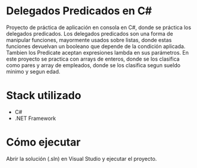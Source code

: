 # Delegados Predicados en C#
Proyecto de práctica de aplicación en consola en C#, donde se práctica los delegados predicados.
Los delegados predicados son una forma de manipular funciones, mayormente usados sobre listas, donde estas funciones devuelvan un booleano 
que depende de la condición aplicada. Tambien los Predicate aceptan expresiones lambda en sus parámetros.
En este proyecto se practica con arrays de enteros, donde se los clasifica como pares y array de empleados, donde se los clasifica segun
sueldo minimo y segun edad.
  
# Stack utilizado
- C#
- .NET Framework

# Cómo ejecutar
Abrir la solución (.sln) en Visual Studio y ejecutar el proyecto.
